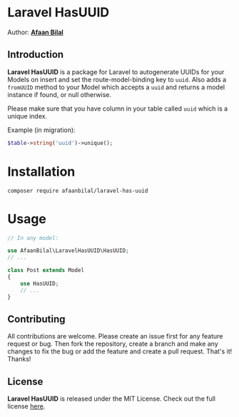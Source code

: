 Laravel HasUUID
===============

Author: **[Afaan Bilal](https://afaan.dev)**

## Introduction
**Laravel HasUUID** is a package for Laravel to autogenerate UUIDs for your Models on insert and set the route-model-binding key to `uuid`.
Also adds a `fromUUID` method to your Model which accepts a `uuid` and returns a model instance if found, or null otherwise.

Please make sure that you have column in your table called `uuid` which is a unique index.

Example (in migration):
````php
$table->string('uuid')->unique();
````

# Installation
````
composer require afaanbilal/laravel-has-uuid
````

# Usage
````php
// In any model:

use AfaanBilal\LaravelHasUUID\HasUUID;
// ...

class Post extends Model
{
    use HasUUID;
    // ...
}
````

## Contributing
All contributions are welcome. Please create an issue first for any feature request
or bug. Then fork the repository, create a branch and make any changes to fix the bug
or add the feature and create a pull request. That's it!
Thanks!

## License
**Laravel HasUUID** is released under the MIT License.
Check out the full license [here](LICENSE).
